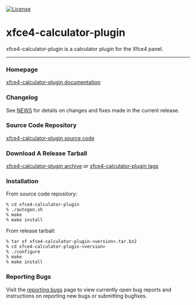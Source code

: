 [![License](https://img.shields.io/badge/License-GPL%20v2-blue.svg)](https://gitlab.xfce.org/xfce/xfce4-calculator-plugin/COPYING)

# xfce4-calculator-plugin

xfce4-calculator-plugin is a calculator plugin for the Xfce4 panel.

----

### Homepage

[xfce4-calculator-plugin documentation](https://docs.xfce.org/panel-plugins/xfce4-calculator-plugin)

### Changelog

See [NEWS](https://gitlab.xfce.org/panel-plugins/xfce4-calculator-plugin/-/blob/master/NEWS) for details on changes and fixes made in the current release.

### Source Code Repository

[xfce4-calculator-plugin source code](https://gitlab.xfce.org/panel-plugins/xfce4-calculator-plugin)

### Download A Release Tarball

[xfce4-calculator-plugin archive](https://archive.xfce.org/src/panel-plugins/xfce4-calculator-plugin)
    or
[xfce4-calculator-plugin tags](https://gitlab.xfce.org/panel-plugins/xfce4-calculator-plugin/-/tags)

### Installation

From source code repository: 

    % cd xfce4-calculator-plugin
    % ./autogen.sh
    % make
    % make install

From release tarball:

    % tar xf xfce4-calculator-plugin-<version>.tar.bz2
    % cd xfce4-calculator-plugin-<version>
    % ./configure
    % make
    % make install

### Reporting Bugs

Visit the [reporting bugs](https://docs.xfce.org/panel-plugins/xfce4-calculator-plugin/bugs) page to view currently open bug reports and instructions on reporting new bugs or submitting bugfixes.

